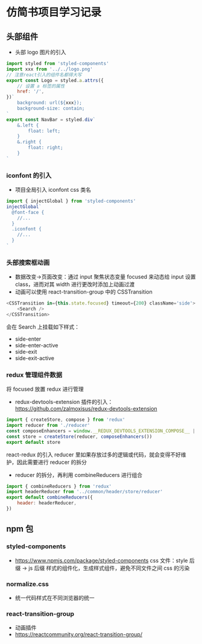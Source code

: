 # 仿简书项目学习记录

## 头部组件

- 头部 logo 图片的引入

```js
import styled from 'styled-components'
import xxx from '../../logo.png'
// 注意react引入的组件名都得大写
export const Logo = styled.a.attrs({
	// 设置 a 标签的属性
	href: '/',
})`
	background: url(${xxx});
	background-size: contain;
`
export const NavBar = styled.div`
	&.left {
		float: left;
	}
	&.right {
		float: right;
	}
`
```

### iconfont 的引入

- 项目全局引入 iconfont css 类名

```js
import { injectGlobal } from 'styled-components'
injectGlobal`
  @font-face {
    //...
  }
  .iconfont {
    //...
  }
`
```

### 头部搜索框动画

- 数据改变->页面改变：通过 input 聚焦状态变量 focused 来动态给 input 设置 class，进而对其 width 进行更改时添加上动画过渡
- 动画可以使用 react-transition-group 中的 CSSTransition

```js
<CSSTransition in={this.state.focused} timeout={200} className='side'>
	<Search />
</CSSTransition>
```

会在 Search 上挂载如下样式：

- side-enter
- side-enter-active
- side-exit
- side-exit-active

### redux 管理组件数据

将 focused 放置 redux 进行管理
- redux-devtools-extension 插件的引入：https://github.com/zalmoxisus/redux-devtools-extension
```js
import { createStore, compose } from 'redux'
import reducer from './reducer'
const composeEnhancers = window.__REDUX_DEVTOOLS_EXTENSION_COMPOSE__ || compose
const store = createStore(reducer, composeEnhancers())
export default store
```
react-redux 的引入
reducer 里如果存放过多的逻辑或代码，就会变得不好维护，因此需要进行 reducer 的拆分

- reducer 的拆分，再利用 combineReducers 进行组合

```js
import { combineReducers } from 'redux'
import headerReducer from '../common/header/store/reducer'
export default combineReducers({
	header: headerReducer,
})
```

## npm 包

### styled-components
- https://www.npmjs.com/package/styled-components
css 文件：style 后缀 -> js 后缀
样式的组件化，生成样式组件，避免不同文件之间 css 的污染

### normalize.css

- 统一代码样式在不同浏览器的统一

### react-transition-group

- 动画插件
- https://reactcommunity.org/react-transition-group/